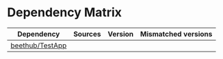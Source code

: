 # Dependency Matrix

Dependency | Sources | Version | Mismatched versions
---------- | ------- | ------- | -------------------
[beethub/TestApp](https://github.com/beethub/TestApp.git) |  | []() | 
